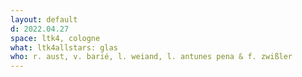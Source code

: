 ```yaml
---
layout: default
d: 2022.04.27
space: ltk4, cologne
what: ltk4allstars: glas
who: r. aust, v. barié, l. weiand, l. antunes pena & f. zwißler
---
```

